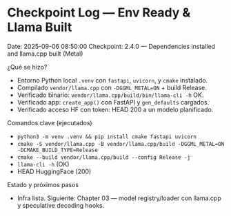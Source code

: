 # Checkpoint Log — Env Ready & Llama Built

Date: 2025-09-06 08:50:00
Checkpoint: 2.4.0 — Dependencies installed and llama.cpp built (Metal)

¿Qué se hizo?
- Entorno Python local `.venv` con `fastapi`, `uvicorn`, y `cmake` instalado.
- Compilado `vendor/llama.cpp` con `-DGGML_METAL=ON` + build Release.
- Verificado binario: `vendor/llama.cpp/build/bin/llama-cli -h` OK.
- Verificado app: `create_app()` con FastAPI y `gen_defaults` cargados.
- Verificado acceso HF con token: HEAD 200 a un modelo planificado.

Comandos clave (ejecutados)
- `python3 -m venv .venv && pip install cmake fastapi uvicorn`
- `cmake -S vendor/llama.cpp -B vendor/llama.cpp/build -DGGML_METAL=ON -DCMAKE_BUILD_TYPE=Release`
- `cmake --build vendor/llama.cpp/build --config Release -j`
- `llama-cli -h` (OK)
- HEAD HuggingFace (200)

Estado y próximos pasos
- Infra lista. Siguiente: Chapter 03 — model registry/loader con llama.cpp y speculative decoding hooks.

